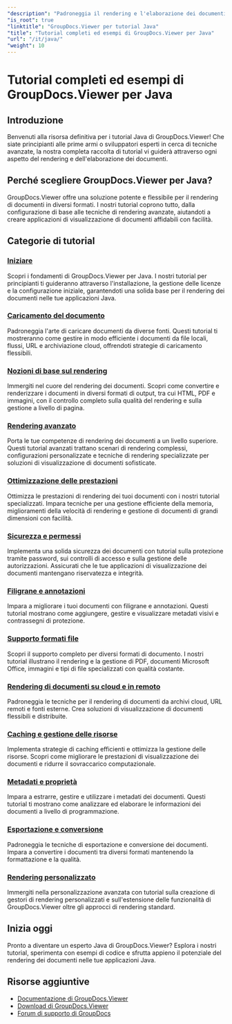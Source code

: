```yaml
---
"description": "Padroneggia il rendering e l'elaborazione dei documenti con i tutorial passo passo di GroupDocs.Viewer in Java. Scopri tecniche per una visualizzazione efficiente dei documenti in diversi formati."
"is_root": true
"linktitle": "GroupDocs.Viewer per tutorial Java"
"title": "Tutorial completi ed esempi di GroupDocs.Viewer per Java"
"url": "/it/java/"
"weight": 10
---
```


# Tutorial completi ed esempi di GroupDocs.Viewer per Java

## Introduzione
Benvenuti alla risorsa definitiva per i tutorial Java di GroupDocs.Viewer! Che siate principianti alle prime armi o sviluppatori esperti in cerca di tecniche avanzate, la nostra completa raccolta di tutorial vi guiderà attraverso ogni aspetto del rendering e dell'elaborazione dei documenti.

## Perché scegliere GroupDocs.Viewer per Java?
GroupDocs.Viewer offre una soluzione potente e flessibile per il rendering di documenti in diversi formati. I nostri tutorial coprono tutto, dalla configurazione di base alle tecniche di rendering avanzate, aiutandoti a creare applicazioni di visualizzazione di documenti affidabili con facilità.

## Categorie di tutorial

### [Iniziare](./getting-started/)
Scopri i fondamenti di GroupDocs.Viewer per Java. I nostri tutorial per principianti ti guideranno attraverso l'installazione, la gestione delle licenze e la configurazione iniziale, garantendoti una solida base per il rendering dei documenti nelle tue applicazioni Java.

### [Caricamento del documento](./document-loading/)
Padroneggia l'arte di caricare documenti da diverse fonti. Questi tutorial ti mostreranno come gestire in modo efficiente i documenti da file locali, flussi, URL e archiviazione cloud, offrendoti strategie di caricamento flessibili.

### [Nozioni di base sul rendering](./rendering-basics/)
Immergiti nel cuore del rendering dei documenti. Scopri come convertire e renderizzare i documenti in diversi formati di output, tra cui HTML, PDF e immagini, con il controllo completo sulla qualità del rendering e sulla gestione a livello di pagina.

### [Rendering avanzato](./advanced-rendering/)
Porta le tue competenze di rendering dei documenti a un livello superiore. Questi tutorial avanzati trattano scenari di rendering complessi, configurazioni personalizzate e tecniche di rendering specializzate per soluzioni di visualizzazione di documenti sofisticate.

### [Ottimizzazione delle prestazioni](./performance-optimization/)
Ottimizza le prestazioni di rendering dei tuoi documenti con i nostri tutorial specializzati. Impara tecniche per una gestione efficiente della memoria, miglioramenti della velocità di rendering e gestione di documenti di grandi dimensioni con facilità.

### [Sicurezza e permessi](./security-permissions/)
Implementa una solida sicurezza dei documenti con tutorial sulla protezione tramite password, sui controlli di accesso e sulla gestione delle autorizzazioni. Assicurati che le tue applicazioni di visualizzazione dei documenti mantengano riservatezza e integrità.

### [Filigrane e annotazioni](./watermarks-annotations/)
Impara a migliorare i tuoi documenti con filigrane e annotazioni. Questi tutorial mostrano come aggiungere, gestire e visualizzare metadati visivi e contrassegni di protezione.

### [Supporto formati file](./file-formats-support/)
Scopri il supporto completo per diversi formati di documento. I nostri tutorial illustrano il rendering e la gestione di PDF, documenti Microsoft Office, immagini e tipi di file specializzati con qualità costante.

### [Rendering di documenti su cloud e in remoto](./cloud-remote-document-rendering/)
Padroneggia le tecniche per il rendering di documenti da archivi cloud, URL remoti e fonti esterne. Crea soluzioni di visualizzazione di documenti flessibili e distribuite.

### [Caching e gestione delle risorse](./caching-resource-management/)
Implementa strategie di caching efficienti e ottimizza la gestione delle risorse. Scopri come migliorare le prestazioni di visualizzazione dei documenti e ridurre il sovraccarico computazionale.

### [Metadati e proprietà](./metadata-properties/)
Impara a estrarre, gestire e utilizzare i metadati dei documenti. Questi tutorial ti mostrano come analizzare ed elaborare le informazioni dei documenti a livello di programmazione.

### [Esportazione e conversione](./export-conversion/)
Padroneggia le tecniche di esportazione e conversione dei documenti. Impara a convertire i documenti tra diversi formati mantenendo la formattazione e la qualità.

### [Rendering personalizzato](./custom-rendering/)
Immergiti nella personalizzazione avanzata con tutorial sulla creazione di gestori di rendering personalizzati e sull'estensione delle funzionalità di GroupDocs.Viewer oltre gli approcci di rendering standard.

## Inizia oggi
Pronto a diventare un esperto Java di GroupDocs.Viewer? Esplora i nostri tutorial, sperimenta con esempi di codice e sfrutta appieno il potenziale del rendering dei documenti nelle tue applicazioni Java.

## Risorse aggiuntive
- [Documentazione di GroupDocs.Viewer](https://reference.groupdocs.com/viewer/java/)
- [Download di GroupDocs.Viewer](https://downloads.groupdocs.com/viewer/java)
- [Forum di supporto di GroupDocs](https://forum.groupdocs.com/c/viewer/)